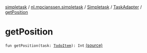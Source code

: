 [simpletask](../../../index.md) / [nl.mpcjanssen.simpletask](../../index.md) / [Simpletask](../index.md) / [TaskAdapter](index.md) / [getPosition](.)

# getPosition

`fun getPosition(task: `[`TodoItem`](../../../nl.mpcjanssen.simpletask.dao.gentodo/-todo-item/index.md)`): Int` [(source)](https://github.com/mpcjanssen/simpletask-android/blob/master/src/main/java/nl/mpcjanssen/simpletask/Simpletask.kt#L1527)